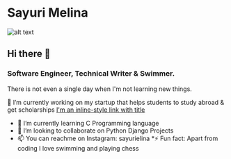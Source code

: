 # Sayuri Melina
![alt text](http://placekitten.com/200/300 "kitty")

## Hi there 👋

### Software Engineer, Technical Writer & Swimmer.

There is not even a single day when I'm not learning new things.

🔭 I’m currently working on my startup that helps students to study abroad & get scholarships
[I'm an inline-style link with title](https://www.estudiaabroad.com "Estudia Abroad")
* 🌱 I’m currently learning C Programming language
* 👯 I’m looking to collaborate on Python Django Projects
* 📫 You can reachme on Instagram: sayurielina
*⚡ Fun fact: Apart from coding I love swimming and playing chess

